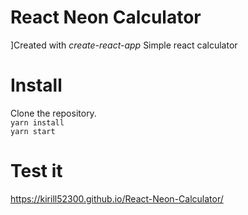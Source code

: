 # React Neon Calculator 
]Created with *create-react-app*
Simple react calculator  
# Install
Clone the repository.\
`yarn install`\
`yarn start`
# Test it
https://kirill52300.github.io/React-Neon-Calculator/

